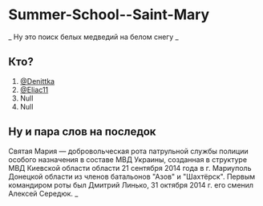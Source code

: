 # Summer-School--Saint-Mary
_
Ну это поиск белых медведий на белом снегу
_
## Кто?

1. [@Denittka](https://github.com/Denittka)
2. [@Eliac11](https://github.com/Eliac11)
3. Null
4. Null

## Ну и пара слов на последок
Святая Мария — добровольческая рота патрульной службы полиции особого назначения в составе МВД Украины, созданная в структуре МВД Киевской области области 21 сентября 2014 года в г. Мариуполь Донецкой области из членов батальонов "Азов" и "Шахтёрск". Первым командиром роты был Дмитрий Линько, 31 октября 2014 г. его сменил Алексей Середюк.
_
